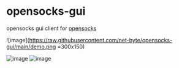 # opensocks-gui

opensocks gui client for [opensocks](https://github.com/net-byte/opensocks)

![image](https://raw.githubusercontent.com/net-byte/opensocks-gui/main/demo.png =300x150)

![image](https://img.shields.io/badge/License-MIT-orange)
![image](https://img.shields.io/badge/License-Anti--996-red)

